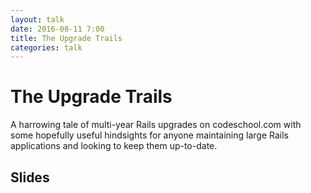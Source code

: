 ```yaml
---
layout: talk
date: 2016-08-11 7:00
title: The Upgrade Trails
categories: talk
---
```

# The Upgrade Trails

A harrowing tale of multi-year Rails upgrades on codeschool.com with some 
hopefully useful hindsights for anyone maintaining large Rails applications and 
looking to keep them up-to-date.

## Slides

<script async class="speakerdeck-embed" data-id="6f7b90f5d4774376a5881c5f96f2b10e" data-ratio="1.77777777777778" src="//speakerdeck.com/assets/embed.js"></script>
